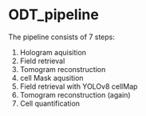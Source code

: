 # ODT_pipeline
The pipeline consists of 7 steps:
1) Hologram aquisition
2) Field retrieval
3) Tomogram reconstruction
4) cell Mask aqusition
5) Field retrieval with YOLOv8 cellMap
6) Tomogram reconstruction (again)
7) Cell quantification

